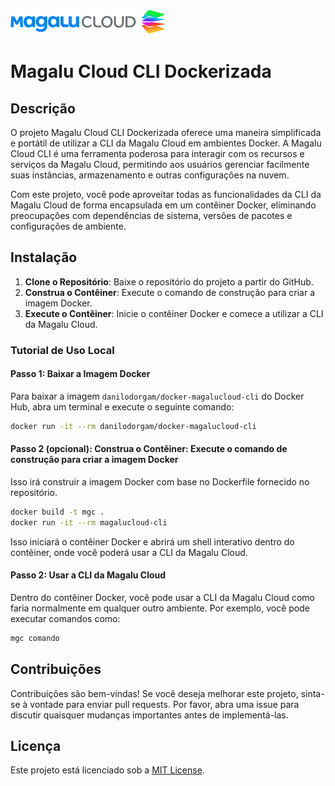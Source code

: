 ![alt text](./static/logo.png)
# Magalu Cloud CLI Dockerizada

## Descrição

O projeto Magalu Cloud CLI Dockerizada oferece uma maneira simplificada e portátil de utilizar a CLI da Magalu Cloud em ambientes Docker. A Magalu Cloud CLI é uma ferramenta poderosa para interagir com os recursos e serviços da Magalu Cloud, permitindo aos usuários gerenciar facilmente suas instâncias, armazenamento e outras configurações na nuvem.

Com este projeto, você pode aproveitar todas as funcionalidades da CLI da Magalu Cloud de forma encapsulada em um contêiner Docker, eliminando preocupações com dependências de sistema, versões de pacotes e configurações de ambiente. 

## Instalação

1. **Clone o Repositório**: Baixe o repositório do projeto a partir do GitHub.
2. **Construa o Contêiner**: Execute o comando de construção para criar a imagem Docker.
3. **Execute o Contêiner**: Inicie o contêiner Docker e comece a utilizar a CLI da Magalu Cloud.

### Tutorial de Uso Local

#### Passo 1: Baixar a Imagem Docker

Para baixar a imagem `danilodorgam/docker-magalucloud-cli` do Docker Hub, abra um terminal e execute o seguinte comando:

```bash
docker run -it --rm danilodorgam/docker-magalucloud-cli
```
#### Passo 2 (opcional): Construa o Contêiner: Execute o comando de construção para criar a imagem Docker

Isso irá construir a imagem Docker com base no Dockerfile fornecido no repositório.


```bash
docker build -t mgc .
docker run -it --rm magalucloud-cli
```
Isso iniciará o contêiner Docker e abrirá um shell interativo dentro do contêiner, onde você poderá usar a CLI da Magalu Cloud.

#### Passo 2: Usar a CLI da Magalu Cloud
Dentro do contêiner Docker, você pode usar a CLI da Magalu Cloud como faria normalmente em qualquer outro ambiente. Por exemplo, você pode executar comandos como:
```bash
mgc comando
```
## Contribuições

Contribuições são bem-vindas! Se você deseja melhorar este projeto, sinta-se à vontade para enviar pull requests. Por favor, abra uma issue para discutir quaisquer mudanças importantes antes de implementá-las.

## Licença

Este projeto está licenciado sob a [MIT License](LICENSE).